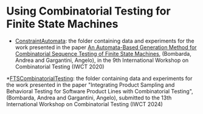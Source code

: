 # Using Combinatorial Testing for Finite State Machines

* [ConstraintAutomata](https://github.com/fmselab/FiniteStateMachineCombinatorial/tree/master/ConstraintAutomata): the folder containing data and experiments for the work presented in the paper [An Automata-Based Generation Method for
Combinatorial Sequence Testing of Finite State Machines](https://ieeexplore.ieee.org/document/9155969), (Bombarda, Andrea and Gargantini, Angelo), in the 9th International Workshop on Combinatorial Testing (IWCT 2020)

*[FTSCombinatorialTesting](https://github.com/fmselab/FiniteStateMachineCombinatorial/tree/master/FTSCombinatorialTesting): the folder containing data and experiments for the work presented in the paper "Integrating Product Sampling and Behavioral Testing for Software Product Lines with Combinatorial Testing", (Bombarda, Andrea and Gargantini, Angelo), submitted to the 13th International Workshop on Combinatorial Testing (IWCT 2024)
